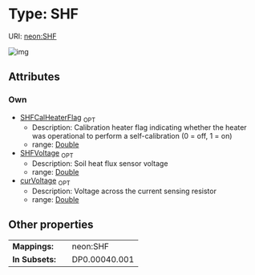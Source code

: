 
# Type: SHF




URI: [neon:SHF](https://data.neonscience.org/SHF)


![img](http://yuml.me/diagram/nofunky;dir:TB/class/[SHF&#124;SHFVoltage:double%20%3F;SHFCalHeaterFlag:double%20%3F;curVoltage:double%20%3F])

## Attributes


### Own

 * [SHFCalHeaterFlag](SHFCalHeaterFlag.md)  <sub>OPT</sub>
    * Description: Calibration heater flag indicating whether the heater was operational to perform a self-calibration (0 = off, 1 = on)	
    * range: [Double](types/Double.md)
 * [SHFVoltage](SHFVoltage.md)  <sub>OPT</sub>
    * Description: Soil heat flux sensor voltage	
    * range: [Double](types/Double.md)
 * [curVoltage](curVoltage.md)  <sub>OPT</sub>
    * Description: Voltage across the current sensing resistor	
    * range: [Double](types/Double.md)

## Other properties

|  |  |  |
| --- | --- | --- |
| **Mappings:** | | neon:SHF |
| **In Subsets:** | | DP0.00040.001 |

